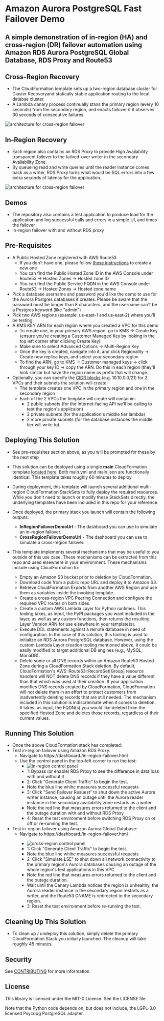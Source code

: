 # Amazon Aurora PostgreSQL Fast Failover Demo

## A simple demonstration of in-region (HA) and cross-region (DR) failover automation using Amazon RDS Aurora PostgreSQL Global Database, RDS Proxy and Route53

## Cross-Region Recovery
- The CloudFormation template sets up a two-region database cluster for Diaster Recoveryand statically stable application routing to the local databse cluster.
- A Lambda canary process continually stans the primary region (every 10 seconds) from the secondary region, and enacts failover if it observes 30 seconds of consecutive failures.
 
![architecture for cross-region failover](architecture_multi_region.png)

## In-Region Recovery
- Each region also contains an RDS Proxy to provide High Availability transparent failover to the failved-over writer in the secondary Availability Zone.
- By queueing read and write queries until the reader instance comes back as a writer, RDS Proxy turns what would be SQL errors into a few extra seconds of latency for the application.

![architecture for cross-region failover](architecture_multi_region.png)

## Demos
- The repository also contains a test application to produce load for the application and log successful calls and errors in a simple UI, and times the failover
- In-region failover with and without RDS proxy

## Pre-Requisites
- A Public Hosted Zone registered with AWS Route53
	- If you don't have one, please follow [these instructions](https://aws.amazon.com/getting-started/hands-on/get-a-domain/) to create a new one
	- You can find the Public Hosted Zone ID in the AWS Console under Route53 -> Hosted Zones -> Hosted zone ID
	- You can find the Public Service FQDN in the AWS Console under Route53 -> Hosted Zones -> Hosted zone name
- Pick a database username and password you'd like the demo to use for the Aurora Postgres databases it creates. Please be aware that the password must be longer than 8 characters, and the username can't be a Postgres keyword (like "admin")
- Pick two AWS regions (example: us-east-1 and us-east-2) where you'll be testing
- A KMS KEY ARN for each region where you created a VPC for this demo
	- To create one, in your primary AWS region, go to KMS -> Create Key (ensure you're creating a Customer Managed Key by looking in the top left corner after clicking Create Key)
	- Make sure to select Advanced Options -> Multi-Region Key
	- Once the key is created, navigate into it, and click Regionality -> Create new replica keys, and select your secondary region
	- To find the ARN, go to KMS -> Customer managed keys -> click through your key ID -> copy the ARN. Do this in each region (they'll look similar but have the region name as prefix that will change.
- Optionally, you can specify the [CIDR blocks](https://en.wikipedia.org/wiki/Classless_Inter-Domain_Routing) (e.g. 10.10.0.0/21) for 2 VPCs and their subnets the solution will create
	- The template creates one VPC in the primary region and one in the secondary region
	- Each of the 2 VPCs the template will create will containin:
		- 2 public subnets (for the Internet-facing API we'll be calling to test the region's applicaion)
		- 2 private subnets (for the application's middle tier lambda)
		- 2 more private subnets (for the database instances the middle tier will write to)

## Deploying This Solution
- See pre-requisites section above, as you will be prompted for these by the next step
- This solution can be deployed using a single **main** CloudFormation template [located here](cloudformation/). Both main.yml and main.json are functionally identical. This template takes roughly 60 minutes to deploy.
- During deployment, this template will launch several additional multi-region CloudFormation StackSets to fully deploy the required resources. While you don't need to launch or modify these StackSets directly, the underlying templates have been included in this repo for your reference.
- Once deployed, the primary stack you launch will contain the following outputs:

  - **InRegionFailoverDemoUrl** - The dashboard you can use to simulate an in-region failover.
  - **CrossRegionFailoverDemoUrl** - The dashboard you can use to simulate a cross-region failover.

- This template implements several mechanisms that may be useful to you outside of this use case. These mechanisms can be extracted from this repo and used elsewhere in your environment. These mechanisms include using CloudFormation to:
  - Empty an Amazon S3 bucket prior to deletion by CloudFormation.
  - Download code from a public repo URL and deploy it to Amazon S3.
  - Retrieve CloudFormation Exports from another AWS Region and use them as variables inside the invoking template.
  - Create a cross-region VPC Peering Connection and configure the required VPC routes on both sides.
  - Create a custom AWS Lambda Layer for Python runtimes. This tooling takes, as input, the PyPI packages you want included in the layer, as well as any custom functions, then returns the resulting Layer Version ARN for use elsewhere in your template(s).
  - Execute DDL statements against a remote database in need of configuration. In the case of this solution, this tooling is used to initialize an RDS Aurora PostgreSQL database. However, using the custom Lambda Layer creation tooling mentioned above, it could be easily modified to target additional DB engines (e.g., MySQL, MariaDB).
  - Delete some or all DNS records within an Amazon Route53 Hosted Zone during a CloudFormation Stack deletion. By default, CloudFormation's AWS::Route53::RecordSet[Group] resource handlers will NOT delete DNS records if they have a value different than that which was used at their creation. If your application modifies DNS records created by CloudFormation, CloudFormation will not delete them in an effort to protect customers from inadvertently deleting records that are still needed. The mechanism included in this solution is indiscriminate when it comes to deletion. It takes, as input, the FQDN(s) you would like deleted from the specified Hosted Zone and deletes those records, regardless of their current values.

## Running This Solution
- Once the above CloudFormation stack has completed:
- Test in-region failover using Amazon RDS Proxy:
	- Navigate to https://dashboard.<your Public Service FQDN>/in-region-failover.html
	- Use the control panel in the top-left corner to run the test:
		- ![in-region control panel](control_in_region.png)
		- 1: Bypass (or enable) RDS Proxy to see the difference in data loss with and without it
		- 2: Click "Generate Client Traffic" to begin the test.
		- Note the blue line whihc measures successful requests
		- 3: Click "Send Failover Resuest" to shut down the active Aurora writer instance, causing an outage until the Aurora reader instance in the secondary availability zone restarts as a writer. 
		- Note the red line that measures errors returned to the client and the outage duration with and without RDS Proxy
		- 4: Reset the test environment before switching RDS Proxy on or off or re-running the test.
- Test in-region failover using Amazon Aurora Global Database:
	- Navigate to https://dashboard.<your Public Service FQDN>/in-region-failover.html
		- ![cross-region control panel](control_cross_region.png)
		- 1: Click "Generate Client Traffic" to begin the test.
		- Note the blue line whihc measures successful requests
		- 2: Click "Simulate LSE" to shut down all network connectivity to the primary region's Aurora databases causing an outage of the whole region's test applications in this VPC.
		- Note the red line that measures errors returned to the client and the outage duration.
		- Wait until the Canary Lambda notices the region is unhealthy, the Aurora reader instance in the secondary region restarts as a writer, and the Route53 CNAME is redirected to the secondary region.
		- 3: Reset the test environment before re-running the test.

## Cleaning Up This Solution
- To clean up / undeploy this solution, simply delete the primary CloudFormation Stack you initially launched. The cleanup will take roughly 45 minutes.

## Security

See [CONTRIBUTING](CONTRIBUTING.md#security-issue-notifications) for more information.

## License

This library is licensed under the MIT-0 License. See the LICENSE file.

Note that the Python code depends on, but does not include, the LGPL-3.0 licensed Psycopg PostgreSQL adapter.
